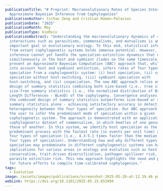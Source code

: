 ```yaml
---
publicationTitle: "# Preprint: Macroevolutionary Rates of Species Interactions:
  Approximate Bayesian Inference from Cophylogenies"
publicationAuthor: Yichao Zeng and Cristian Román-Palacios
publicationDate: "2025"
publicationMonth: May
publicationType: bioRxiv
publicationAbstract: "Understanding the macroevolutionary dynamics of species
  interactions such as parasitisms, commensalisms, and mutualisms is an
  important goal in evolutionary ecology. To this end, statistical inference
  from extant cophylogenetic systems holds immense potential. However, such
  inference cannot yet handle the speciation-extinction dynamics that occur
  simultaneously in the host and symbiont clades on the same timescale. Here we
  present an Approximate Bayesian Computation (ABC) approach that, while taking
  into account host and symbiont extinction, infers rates of four types of
  speciation from a cophylogenetic system: (i) host speciation, (ii) symbiont
  speciation without host-switching, (iii) symbiont speciation with
  host-switching, and (iv) cospeciation. The new ABC approach relies on a novel
  design of summary statistics combining both size-based (i.e., tree sizes) and
  size-free summary statistics (i.e., the normalized distribution of Branch
  Length Differences - BLenD) of the cophylogeny. Convergence analyses show that
  the combined design of summary statistics outperforms size-based or size-free
  summary statistics alone - achieving satisfactory accuracy in detecting rate
  heterogeneity between the four types of speciation. Our ABC approach allows
  the user to infer the predominant mode of speciation within a given
  cophylogenetic system. The approach is demonstrated with an application to a
  cophylogenetic dataset of commensalism, in which beetles of one genus mimic
  those of another. In this system, we identify host speciation as the
  predominant process with the fastest rate (in events per unit time) among all
  four types of speciation (i.e., 4.3-5.1 times faster than the median among all
  four types of speciation). Understanding how and why different types of
  speciation may predominate in different cophylogenetic systems can have
  implications for various areas in ecology and evolution such as host
  conservatism, trait-driven diversification, pathogen spillover risk, and
  parasite extinction risk. This new approach highlights the need and potential
  for future efforts to compile time-calibrated cophylogenies."
tags:
  - Evolution
image: /assets/images/publications/screenshot-2025-05-20-at-12.39.46 pm.png
webLink: https://doi.org/10.1101/2025.05.15.653894
---
```

